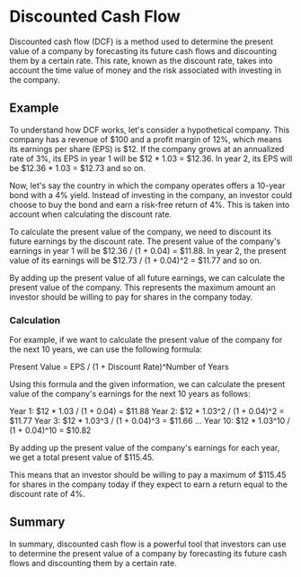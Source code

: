 # Discounted Cash Flow

Discounted cash flow (DCF) is a method used to determine the present value of a company by forecasting its future cash flows and discounting them by a certain rate. This rate, known as the discount rate, takes into account the time value of money and the risk associated with investing in the company.

## Example

To understand how DCF works, let's consider a hypothetical company. This company has a revenue of $100 and a profit margin of 12%, which means its earnings per share (EPS) is $12. If the company grows at an annualized rate of 3%, its EPS in year 1 will be $12 * 1.03 = $12.36. In year 2, its EPS will be $12.36 * 1.03 = $12.73 and so on.

Now, let's say the country in which the company operates offers a 10-year bond with a 4% yield. Instead of investing in the company, an investor could choose to buy the bond and earn a risk-free return of 4%. This is taken into account when calculating the discount rate.

To calculate the present value of the company, we need to discount its future earnings by the discount rate. The present value of the company's earnings in year 1 will be $12.36 / (1 + 0.04) = $11.88. In year 2, the present value of its earnings will be $12.73 / (1 + 0.04)^2 = $11.77 and so on.

By adding up the present value of all future earnings, we can calculate the present value of the company. This represents the maximum amount an investor should be willing to pay for shares in the company today.

### Calculation

For example, if we want to calculate the present value of the company for the next 10 years, we can use the following formula:

Present Value = EPS / (1 + Discount Rate)^Number of Years

Using this formula and the given information, we can calculate the present value of the company's earnings for the next 10 years as follows:

Year 1: $12 * 1.03 / (1 + 0.04) = $11.88
Year 2: $12 * 1.03^2 / (1 + 0.04)^2 = $11.77
Year 3: $12 * 1.03^3 / (1 + 0.04)^3 = $11.66
...
Year 10: $12 * 1.03^10 / (1 + 0.04)^10 = $10.82

By adding up the present value of the company's earnings for each year, we get a total present value of $115.45.

This means that an investor should be willing to pay a maximum of $115.45 for shares in the company today if they expect to earn a return equal to the discount rate of 4%.

## Summary

In summary, discounted cash flow is a powerful tool that investors can use to determine the present value of a company by forecasting its future cash flows and discounting them by a certain rate.
